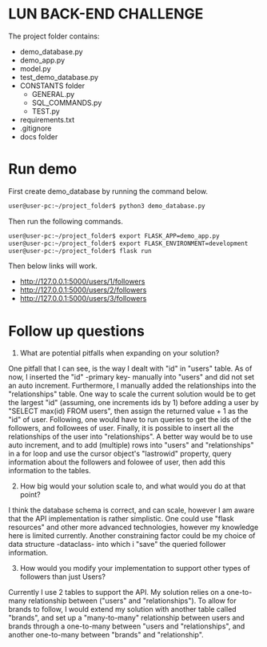 # LUN BACK-END CHALLENGE
The project folder contains:
- demo_database.py
- demo_app.py
- model.py
- test_demo_database.py
- CONSTANTS folder
    - GENERAL.py
    - SQL_COMMANDS.py
    - TEST.py
- requirements.txt
- .gitignore
- docs folder


# Run demo
First create demo_database by running the command below.

```bash
user@user-pc:~/project_folder$ python3 demo_database.py
```

Then run the following commands.

```bash
user@user-pc:~/project_folder$ export FLASK_APP=demo_app.py
user@user-pc:~/project_folder$ export FLASK_ENVIRONMENT=development
user@user-pc:~/project_folder$ flask run
```

Then below links will work.
- http://127.0.0.1:5000/users/1/followers
- http://127.0.0.1:5000/users/2/followers
- http://127.0.0.1:5000/users/3/followers


# Follow up questions
1. What are potential pitfalls when expanding on your solution?

One pitfall that I can see, is the way I dealt with "id" in "users" table. As of now, I inserted the "id" -primary key- manually into "users" and did not set an auto increment. Furthermore, I manually added the relationships into the "relationships" table. One way to scale the current solution would be to get the largest "id" (assuming, one increments ids by 1) before adding a user by "SELECT max(id) FROM users", then assign the returned value + 1 as the "id" of user. Following, one would have to run queries to get the ids of the followers, and followees of user. Finally, it is possible to insert all the relationships of the user into "relationships". A better way would be to use auto increment, and to add (multiple) rows into "users" and "relationships" in a for loop and use the cursor object's "lastrowid" property, query information about the followers and folowee of user, then add this information to the tables.

2. How big would your solution scale to, and what would you do at that point?

I think the database schema is correct, and can scale, however I am aware that the API implementation is rather simplistic. One could use "flask resources" and other more advanced technologies, however my knowledge here is limited currently. Another constraining factor could be my choice of data structure -dataclass- into which i "save" the queried follower information.

3. How would you modify your implementation to support other types of followers than just Users?

Currently I use 2 tables to support the API. My solution relies on a one-to-many relationship between ("users" and "relationships").
To allow for brands to follow, I would extend my solution with another table called "brands", and set up a "many-to-many" relationship between users and brands through a one-to-many between "users and "relationships", and another one-to-many between "brands" and "relationship".
